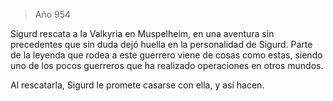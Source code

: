 > Año 954

Sigurd rescata a la Valkyria en Muspelheim, en una aventura sin precedentes que sin duda dejó huella en la personalidad de Sigurd. Parte de la leyenda que rodea a este guerrero viene de cosas como estas, siendo uno de los pocos guerreros que ha realizado operaciones en otros mundos.

Al rescatarla, Sigurd le promete casarse con ella, y así hacen.